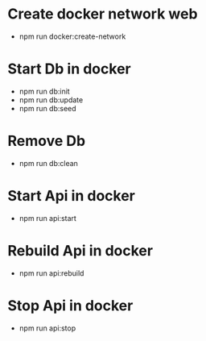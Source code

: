 # Create docker network web
- npm run docker:create-network

# Start Db in docker
- npm run db:init
- npm run db:update
- npm run db:seed

# Remove Db
- npm run db:clean

# Start Api in docker
- npm run api:start

# Rebuild Api in docker
- npm run api:rebuild

# Stop Api in docker
- npm run api:stop